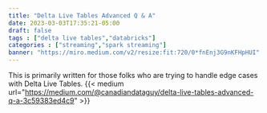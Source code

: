 ```yaml
---
title: "Delta Live Tables Advanced Q & A"
date: 2023-03-03T17:35:21-05:00
draft: false
tags : ["delta live tables","databricks"]
categories : ["streaming","spark streaming"]
banner: "https://miro.medium.com/v2/resize:fit:720/0*fnEnj3G9nKFHpHUI"
---
```


This is primarily written for those folks who are trying to handle edge cases with Delta Live Tables.
{{< medium url="https://medium.com/@canadiandataguy/delta-live-tables-advanced-q-a-3c59383ed4c9" >}}